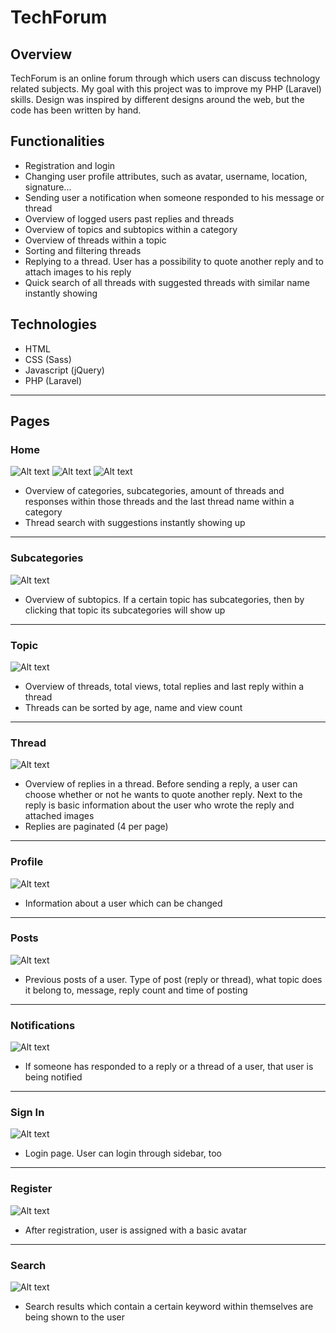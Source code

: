 # TechForum

## Overview

TechForum is an online forum through which users can discuss technology related subjects. My goal with this project was to improve my PHP (Laravel) skills.
Design was inspired by different designs around the web, but the code has been written by hand.

## Functionalities

* Registration and login
* Changing user profile attributes, such as avatar, username, location, signature...
* Sending user a notification when someone responded to his message or thread
* Overview of logged users past replies and threads
* Overview of topics and subtopics within a category
* Overview of threads within a topic
* Sorting and filtering threads
* Replying to a thread. User has a possibility to quote another reply and to attach images to his reply
* Quick search of all threads with suggested threads with similar name instantly showing

## Technologies

* HTML
* CSS (Sass)
* Javascript (jQuery)
* PHP (Laravel)

___

## Pages

### Home

![Alt text](public/assets/img/pages/home_1.png?raw=true "Home 1")
![Alt text](public/assets/img/pages/home_2.png?raw=true "Home 2")
![Alt text](public/assets/img/pages/home_3.png?raw=true "Home 3")

* Overview of categories, subcategories, amount of threads and responses within those threads and the last thread name within a category
* Thread search with suggestions instantly showing up

___

### Subcategories

![Alt text](public/assets/img/pages/subcategories.png?raw=true "Subcategories")

* Overview of subtopics. If a certain topic has subcategories, then by clicking that topic its subcategories will show up

___

### Topic

![Alt text](public/assets/img/pages/topic.png?raw=true "Topic")

* Overview of threads, total views, total replies and last reply within a thread
* Threads can be sorted by age, name and view count

___

### Thread

![Alt text](public/assets/img/pages/thread.png?raw=true "Thread")

* Overview of replies in a thread. Before sending a reply, a user can choose whether or not he wants to quote another reply. Next to the reply is basic information about the user who wrote the reply and attached images
* Replies are paginated (4 per page)

___

### Profile

![Alt text](public/assets/img/pages/profile.png?raw=true "Profile")

* Information about a user which can be changed

___

### Posts

![Alt text](public/assets/img/pages/posts.png?raw=true "Posts")

* Previous posts of a user. Type of post (reply or thread), what topic does it belong to, message, reply count and time of posting

___

### Notifications

![Alt text](public/assets/img/pages/notifications.png?raw=true "Notifications")

* If someone has responded to a reply or a thread of a user, that user is being notified

___

### Sign In

![Alt text](public/assets/img/pages/sign_in.png?raw=true "Sign In")

* Login page. User can login through sidebar, too

___

### Register

![Alt text](public/assets/img/pages/register.png?raw=true "Register")

* After registration, user is assigned with a basic avatar

___

### Search

![Alt text](public/assets/img/pages/search.png?raw=true "Search")

* Search results which contain a certain keyword within themselves are being shown to the user
